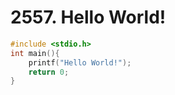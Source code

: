 # 2557. Hello World!
```c++
#include <stdio.h>
int main(){
    printf("Hello World!");
    return 0;
}
```